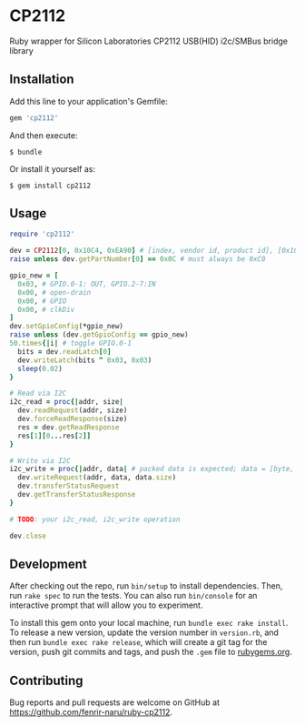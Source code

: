 # CP2112

Ruby wrapper for Silicon Laboratories CP2112 USB(HID) i2c/SMBus bridge library

## Installation

Add this line to your application's Gemfile:

```ruby
gem 'cp2112'
```

And then execute:

    $ bundle

Or install it yourself as:

    $ gem install cp2112

## Usage

```ruby
require 'cp2112'

dev = CP2112[0, 0x10C4, 0xEA90] # [index, vendor id, product id], [0x10C4, 0xEA90] are default parameters
raise unless dev.getPartNumber[0] == 0x0C # must always be 0xC0

gpio_new = [
  0x03, # GPIO.0-1: OUT, GPIO.2-7:IN
  0x00, # open-drain
  0x00, # GPIO
  0x00, # clkDiv
]
dev.setGpioConfig(*gpio_new)
raise unless (dev.getGpioConfig == gpio_new)
50.times{|i| # toggle GPIO.0-1
  bits = dev.readLatch[0]
  dev.writeLatch(bits ^ 0x03, 0x03)
  sleep(0.02)
}

# Read via I2C
i2c_read = proc{|addr, size|
  dev.readRequest(addr, size)
  dev.forceReadResponse(size)
  res = dev.getReadResponse
  res[1][0...res[2]]
}

# Write via I2C
i2c_write = proc{|addr, data| # packed data is expected; data = [byte, ...].pack('C*')
  dev.writeRequest(addr, data, data.size)
  dev.transferStatusRequest
  dev.getTransferStatusResponse
}

# TODO: your i2c_read, i2c_write operation

dev.close
```

## Development

After checking out the repo, run `bin/setup` to install dependencies. Then, run `rake spec` to run the tests. You can also run `bin/console` for an interactive prompt that will allow you to experiment.

To install this gem onto your local machine, run `bundle exec rake install`. To release a new version, update the version number in `version.rb`, and then run `bundle exec rake release`, which will create a git tag for the version, push git commits and tags, and push the `.gem` file to [rubygems.org](https://rubygems.org).

## Contributing

Bug reports and pull requests are welcome on GitHub at https://github.com/fenrir-naru/ruby-cp2112.
